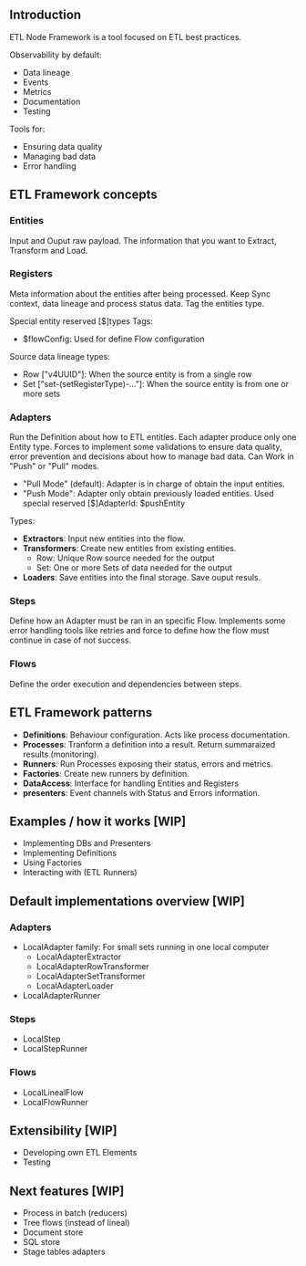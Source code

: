 ## Introduction
ETL Node Framework is a tool focused on ETL best practices.

Observability by default:
- Data lineage
- Events
- Metrics
- Documentation
- Testing

Tools for:
- Ensuring data quality
- Managing bad data
- Error handling
## ETL Framework concepts
### Entities
Input and Ouput raw payload. The information that you want to Extract, Transform and Load.
### Registers
Meta information about the entities after being processed.
Keep Sync context, data lineage and process status data.
Tag the entities type.

Special entity reserved [$]types Tags:
- $flowConfig: Used for define Flow configuration

Source data lineage types:
- Row ["v4UUID"]: When the source entity is from a single row
- Set ["set-(setRegisterType)-..."]: When the source entity is from one or more sets
### Adapters
Run the Definition about how to ETL entities.
Each adapter produce only one Entity type.
Forces to implement some validations to ensure data quality, error prevention and decisions about how to manage bad data.
Can Work in "Push" or "Pull" modes.
- "Pull Mode" (default): Adapter is in charge of obtain the input entities. 
- "Push Mode": Adapter only obtain previously loaded entities. Used special reserved [$]AdapterId: $pushEntity

Types:
- **Extractors**: Input new entities into the flow.
- **Transformers**: Create new entities from existing entities.
    - Row: Unique Row source needed for the output
    - Set: One or more Sets of data needed for the output
- **Loaders**: Save entities into the final storage. Save ouput resuls.
### Steps
Define how an Adapter must be ran in an specific Flow.
Implements some error handling tools like retries and force to define how the flow must continue in case of not success.
### Flows
Define the order execution and dependencies between steps.
## ETL Framework patterns
- **Definitions**: Behaviour configuration. Acts like process documentation.
- **Processes**: Tranform a definition into a result. Return summaraized results (monitoring).
- **Runners**: Run Processes exposing their status, errors and metrics.
- **Factories**: Create new runners by definition.
- **DataAccess**: Interface for handling Entities and Registers
- **presenters**: Event channels with Status and Errors information.
## Examples / how it works [WIP]
- Implementing DBs and Presenters
- Implementing Definitions
- Using Factories
- Interacting with (ETL Runners)
## Default implementations overview [WIP]
### Adapters
- LocalAdapter family: For small sets running in one local computer
    - LocalAdapterExtractor
    - LocalAdapterRowTransformer
    - LocalAdapterSetTransformer
    - LocalAdapterLoader
- LocalAdapterRunner
### Steps
- LocalStep
- LocalStepRunner
### Flows
- LocalLinealFlow
- LocalFlowRunner
## Extensibility [WIP]
- Developing own ETL Elements
- Testing
## Next features [WIP]
- Process in batch (reducers)
- Tree flows (instead of lineal)
- Document store
- SQL store
- Stage tables adapters
